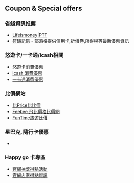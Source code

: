 ## Coupon & Special offers

### 省錢資訊推薦

* [Lifeismoney|PTT](https://www.ptt.cc/bbs/Lifeismoney/index.html)
* [符碼記憶](http://www.ewdna.com/) - 部落格提供信用卡,折價卷,所得稅等最新優惠資訊

### 悠遊卡/一卡通/icash相關

* [悠遊卡消費優惠](http://www.easycard.com.tw/special/easycard.aspx)
* [icash 消費優惠](https://www.icash.com.tw/Home/NewsList?type=03)
* [一卡通消費優惠](https://www.i-pass.com.tw/Preferential)

### 比價網站

* [比Price比比價](http://www.bbprice.com.tw/)
* [Feebee 飛比價格比價網](http://feebee.com.tw/)
* [FunTime旅遊比價](http://www.funtime.com.tw/)

### 星巴克, 隨行卡優惠

* []()

### Happy go 卡專區

* [官網抽獎得點活動](http://www.happygocard.com.tw/official/point/activity.do)
* [官網店家得點資訊](http://www.happygocard.com.tw/official/store/store_event.do)
